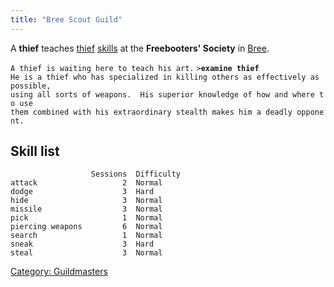 ```yaml
---
title: "Bree Scout Guild"
---
```


A **thief** teaches [thief](thief "wikilink") [skills](skill "wikilink")
at the **Freebooters' Society** in [Bree](Bree "wikilink").

`A thief is waiting here to teach his art.`
`>`**`examine thief`**
`He is a thief who has specialized in killing others as effectively as possible,`
`using all sorts of weapons.  His superior knowledge of how and where to use`
`them combined with his extraordinary stealth makes him a deadly opponent.`

## Skill list

`                  Sessions  Difficulty  `
`attack                   2  Normal      `
`dodge                    3  Hard        `
`hide                     3  Normal      `
`missile                  3  Normal      `
`pick                     1  Normal      `
`piercing weapons         6  Normal      `
`search                   1  Normal      `
`sneak                    3  Hard        `
`steal                    3  Normal`

[Category: Guildmasters](Category:_Guildmasters "wikilink")
